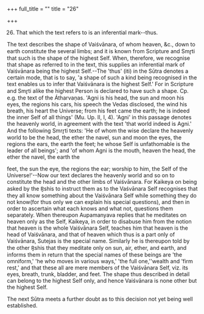 +++
full_title = ""
title = "26"

+++


26. That which the text refers to is an inferential mark--thus.

The text describes the shape of Vaiśvānara, of whom heaven, &c., down to earth constitute the several limbs; and it is known from Scripture and Smr̥ti that such is the shape of the highest Self. When, therefore, we recognise that shape as referred to in the text, this supplies an inferential mark of Vaiśvānara being the highest Self.--The 'thus' (iti) in the Sūtra denotes a certain mode, that is to say, 'a shape of such a kind being recognised in the text enables us to infer that Vaiśvānara is the highest Self.' For in Scripture and Smr̥ti alike the highest Person is declared to have such a shape. Cp. e.g. the text of the Átharvaṇas. 'Agni is his head, the sun and moon his eyes, the regions his cars, his speech the Vedas disclosed, the wind his breath, his heart the Universe; from his feet came the earth; he is indeed the inner Self of all things' (Mu. Up. II, I, 4). 'Agni' in this passage denotes the heavenly world, in agreement with the text 'that world indeed is Agni.' And the following Smrr̥ti texts: 'He of whom the wise declare the heavenly world to be the head, the ether the navel, sun and moon the eyes, the regions the ears, the earth the feet; he whose Self is unfathomable is the leader of all beings'; and 'of whom Agni is the mouth, heaven the head, the ether the navel, the earth the

feet, the sun the eye, the regions the ear; worship to him, the Self of the Universe!'--Now our text declares the heavenly world and so on to constitute the head and the other limbs of Vaiśvānara. For Kaikeya on being asked by the R̥shis to instruct them as to the Vaśvānara Self recognises that they all know something about the Vaiśvānara Self while something they do not know(for thus only we can explain his special questions), and then in order to ascertain what each knows and what not, questions them separately. When thereupon Aupamanyava replies that he meditates on heaven only as the Self, Kaikeya, in order to disabuse him from the notion that heaven is the whole Vaiśvānara Self, teaches him that heaven is the head of Vaiśvānara, and that of heaven which thus is a part only of Vaiśvānara, Sutejas is the special name. Similarly he is thereupon told by the other R̥shis that they meditate only on sun, air, ether, and earth, and informs them in return that the special names of these beings are 'the omniform,' 'he who moves in various ways,' 'the full one,''wealth and 'firm rest,' and that these all are mere members of the Vaiśvānara Self, viz. its eyes, breath, trunk, bladder, and feet. The shape thus described in detail can belong to the highest Self only, and hence Vaiśvānara is none other but the highest Self.

The next Sūtra meets a further doubt as to this decision not yet being well established.


